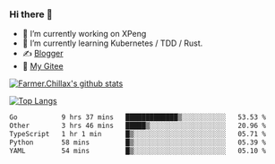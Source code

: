### Hi there 👋

- 🔭 I’m currently working on XPeng
- 🌱 I’m currently learning Kubernetes / TDD / Rust.
- ✍️ [Blogger](https://blog.farmer233.top)
- 🤔 [My Gitee](https://gitee.com/Farmer-chong)


[![Farmer.Chillax's github stats](https://github-readme-stats.vercel.app/api?username=FarmerChillax)](https://github.com/anuraghazra/github-readme-stats)

[![Top Langs](https://github-readme-stats.vercel.app/api/top-langs/?username=FarmerChillax&layout=compact&hide=html,css,javascript)](https://github.com/anuraghazra/github-readme-stats)


<a href="https://wakatime.com/@Farmer"> </a>
          <!--START_SECTION:waka-->

```txt
Go           9 hrs 37 mins   █████████████▒░░░░░░░░░░░   53.53 %
Other        3 hrs 46 mins   █████▒░░░░░░░░░░░░░░░░░░░   20.96 %
TypeScript   1 hr 1 min      █▒░░░░░░░░░░░░░░░░░░░░░░░   05.71 %
Python       58 mins         █▒░░░░░░░░░░░░░░░░░░░░░░░   05.39 %
YAML         54 mins         █▒░░░░░░░░░░░░░░░░░░░░░░░   05.10 %
```

<!--END_SECTION:waka-->



<!--
**Farmer-chong/Farmer-chong** is a ✨ _special_ ✨ repository because its `README.md` (this file) appears on your GitHub profile.

Here are some ideas to get you started:

- 🔭 I’m currently working on ...
- 🌱 I’m currently learning ...
- 👯 I’m looking to collaborate on ...
- 🤔 I’m looking for help with ...
- 💬 Ask me about ...
- 📫 How to reach me: ...
- 😄 Pronouns: ...
- ⚡ Fun fact: ...
-->
